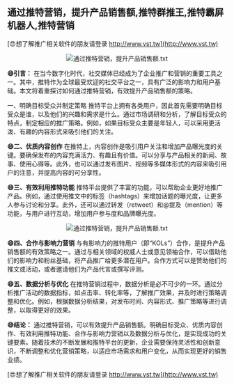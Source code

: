 ## **通过推特营销，提升产品销售额,推特群推王,推特霸屏机器人,推特营销**

[😍想了解推广相关软件的朋友请登录 http://www.vst.tw](http://www.vst.tw)

 <center><img src="https://vst.tw/MP4/tuiguang/png/8.png" alt="通过推特营销，提升产品销售额.txt"></center>

**😄引言：**
在当今数字化时代，社交媒体已经成为了企业推广和营销的重要工具之一。其中，推特作为全球最受欢迎的社交平台之一，具有广泛的影响力和用户基础。本文将着重探讨如何通过推特营销，有效提升产品销售额的策略。

一、明确目标受众并制定策略
推特平台上拥有各类用户，因此首先需要明确目标受众是谁，以及他们的兴趣和需求是什么。通过市场调研和分析，了解目标受众的特点，制定相应的推广策略。例如，如果目标受众主要是年轻人，可以采用更活泼、有趣的内容形式来吸引他们的关注。

**😄二、优质内容创作**
在推特上，内容创作是吸引用户关注和增加产品曝光度的关键。要确保发布的内容充满活力、有趣且有价值。可以分享与产品相关的新闻、故事、使用心得等。此外，也可以通过发布图片、视频等多媒体形式的内容来吸引用户的注意，并提高内容的可分享性。

**😄三、有效利用推特功能**
推特平台提供了丰富的功能，可以帮助企业更好地推广产品。例如，通过使用推文中的标签（hashtags）来增加话题的曝光度，让更多人参与讨论和分享。此外，还可以通过转发（retweet）和@提及（mention）等功能，与用户进行互动，增加用户参与度和品牌曝光度。

 <center><img src="https://vst.tw/MP4/tuiguang/png/2.png" alt="通过推特营销，提升产品销售额.txt"></center>

**😄四、合作与影响力营销**
与有影响力的推特用户（即“KOLs”）合作，是提升产品销售额的有效策略之一。通过与相关领域的权威人士或意见领袖合作，可以借助他们的影响力和粉丝基础，将产品推广给更多潜在用户。合作方式可以是赞助他们的推文或活动，或者邀请他们为产品代言或撰写评测。

**😄五、数据分析与优化**
在推特营销过程中，数据分析是必不可少的一环。通过分析推广活动的数据指标，如点击率、转化率等，了解推广效果，并及时进行策略调整和优化。例如，根据数据分析结果，对发布时间、内容形式、推广策略等进行调整，以取得更好的效果。

**😄结论：**
通过推特营销，可以有效提升产品销售额。明确目标受众、优质内容创作、有效利用推特功能、合作与影响力营销以及数据分析与优化，是实现成功的关键要素。随着技术的不断发展和推特平台的更新，企业需要保持灵活性和创新意识，不断调整和优化营销策略，以适应市场需求和用户变化，从而实现更好的销售业绩。

[😍想了解推广相关软件的朋友请登录 http://www.vst.tw](http://www.vst.tw)



